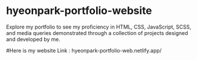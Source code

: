 # hyeonpark-portfolio-website
Explore my portfolio to see my proficiency in HTML, CSS, JavaScript, SCSS, and media queries demonstrated through a collection of projects designed and developed by me.

#Here is my website Link : hyeonpark-portfolio-web.netlify.app/
